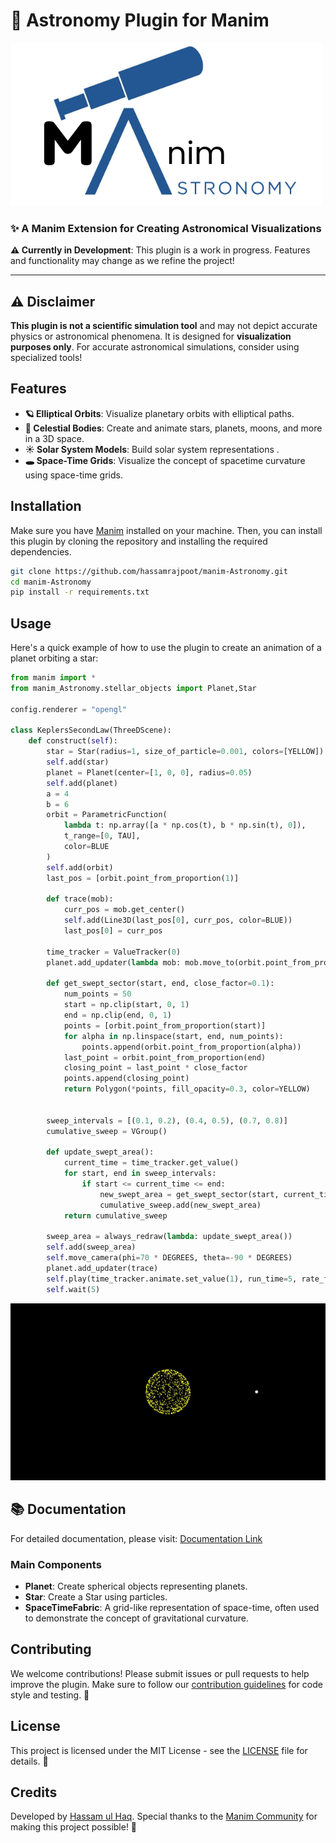 
# 🌌 Astronomy Plugin for Manim

![Logo](Logo/Manim.png) 

### ✨ A Manim Extension for Creating Astronomical Visualizations

**⚠️ Currently in Development**: This plugin is a work in progress. Features and functionality may change as we refine the project!

---
## ⚠️ Disclaimer

**This plugin is not a scientific simulation tool** and may not depict accurate physics or astronomical phenomena. It is designed for **visualization purposes only**. For accurate astronomical simulations, consider using specialized tools!


## Features

- **🪐 Elliptical Orbits**: Visualize planetary orbits with elliptical paths.
- **🌟 Celestial Bodies**: Create and animate stars, planets, moons, and more in a 3D space.
- **☀️ Solar System Models**: Build solar system representations .
- **🕳️ Space-Time Grids**: Visualize the concept of spacetime curvature using space-time grids.


## Installation

Make sure you have [Manim](https://docs.manim.community/en/stable/installation.html) installed on your machine. Then, you can install this plugin by cloning the repository and installing the required dependencies.

```bash
git clone https://github.com/hassamrajpoot/manim-Astronomy.git
cd manim-Astronomy
pip install -r requirements.txt
```

## Usage

Here's a quick example of how to use the plugin to create an animation of a planet orbiting a star:

```python
from manim import *
from manim_Astronomy.stellar_objects import Planet,Star

config.renderer = "opengl"

class KeplersSecondLaw(ThreeDScene):
    def construct(self):
        star = Star(radius=1, size_of_particle=0.001, colors=[YELLOW])
        self.add(star)
        planet = Planet(center=[1, 0, 0], radius=0.05)
        self.add(planet)
        a = 4  
        b = 6 
        orbit = ParametricFunction(
            lambda t: np.array([a * np.cos(t), b * np.sin(t), 0]),
            t_range=[0, TAU],
            color=BLUE
        )
        self.add(orbit)
        last_pos = [orbit.point_from_proportion(1)]

        def trace(mob):
            curr_pos = mob.get_center()  
            self.add(Line3D(last_pos[0], curr_pos, color=BLUE))  
            last_pos[0] = curr_pos 

        time_tracker = ValueTracker(0)
        planet.add_updater(lambda mob: mob.move_to(orbit.point_from_proportion(time_tracker.get_value())))
        
        def get_swept_sector(start, end, close_factor=0.1):
            num_points = 50  
            start = np.clip(start, 0, 1)
            end = np.clip(end, 0, 1)
            points = [orbit.point_from_proportion(start)]
            for alpha in np.linspace(start, end, num_points):
                points.append(orbit.point_from_proportion(alpha))
            last_point = orbit.point_from_proportion(end)
            closing_point = last_point * close_factor 
            points.append(closing_point)  
            return Polygon(*points, fill_opacity=0.3, color=YELLOW)

        
        sweep_intervals = [(0.1, 0.2), (0.4, 0.5), (0.7, 0.8)]
        cumulative_sweep = VGroup()
        
        def update_swept_area():
            current_time = time_tracker.get_value()
            for start, end in sweep_intervals:
                if start <= current_time <= end:
                    new_swept_area = get_swept_sector(start, current_time)
                    cumulative_sweep.add(new_swept_area)  
            return cumulative_sweep  

        sweep_area = always_redraw(lambda: update_swept_area())
        self.add(sweep_area)
        self.move_camera(phi=70 * DEGREES, theta=-90 * DEGREES)
        planet.add_updater(trace)
        self.play(time_tracker.animate.set_value(1), run_time=5, rate_func=linear)
        self.wait(5)

```
![Rendered Scene](./DisplayExample/KeplersSecondLaw-ezgif.com-video-to-gif-converter.gif)

## 📚 Documentation

For detailed documentation, please visit: [Documentation Link](https://manim-astronomy.readthedocs.io/en/latest/)


### Main Components

- **Planet**: Create spherical objects representing planets.
- **Star**: Create a Star using particles.
- **SpaceTimeFabric**: A grid-like representation of space-time, often used to demonstrate the concept of gravitational curvature.

## Contributing

We welcome contributions! Please submit issues or pull requests to help improve the plugin. Make sure to follow our [contribution guidelines](https://docs.manim.community/en/stable/contributing.html) for code style and testing. 🤝

## License

This project is licensed under the MIT License - see the [LICENSE](LICENSE) file for details. 📜

## Credits

Developed by [Hassam ul Haq](https://github.com/hassamrajpoot/). Special thanks to the [Manim Community](https://www.manim.community/) for making this project possible! 🌟

